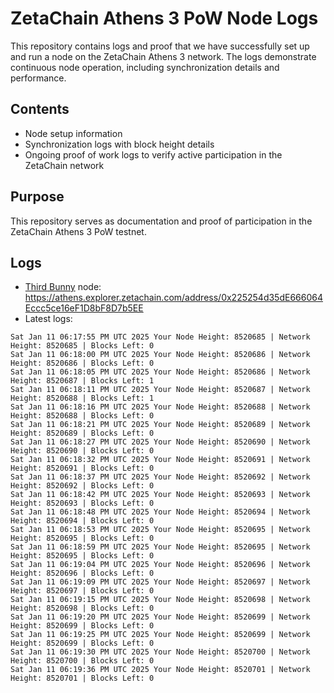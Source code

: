 # ZetaChain Athens 3 PoW Node Logs
This repository contains logs and proof that we have successfully set up and run a node on the ZetaChain Athens 3 network. The logs demonstrate continuous node operation, including synchronization details and performance.

## Contents
- Node setup information
- Synchronization logs with block height details
- Ongoing proof of work logs to verify active participation in the ZetaChain network

## Purpose
This repository serves as documentation and proof of participation in the ZetaChain Athens 3 PoW testnet.

## Logs

- [Third Bunny](https://thirdbunny.xyz/) node: https://athens.explorer.zetachain.com/address/0x225254d35dE666064Eccc5ce16eF1D8bF8D7b5EE
- Latest logs:
```
Sat Jan 11 06:17:55 PM UTC 2025 Your Node Height: 8520685 | Network Height: 8520685 | Blocks Left: 0
Sat Jan 11 06:18:00 PM UTC 2025 Your Node Height: 8520686 | Network Height: 8520686 | Blocks Left: 0
Sat Jan 11 06:18:05 PM UTC 2025 Your Node Height: 8520686 | Network Height: 8520687 | Blocks Left: 1
Sat Jan 11 06:18:11 PM UTC 2025 Your Node Height: 8520687 | Network Height: 8520688 | Blocks Left: 1
Sat Jan 11 06:18:16 PM UTC 2025 Your Node Height: 8520688 | Network Height: 8520688 | Blocks Left: 0
Sat Jan 11 06:18:21 PM UTC 2025 Your Node Height: 8520689 | Network Height: 8520689 | Blocks Left: 0
Sat Jan 11 06:18:27 PM UTC 2025 Your Node Height: 8520690 | Network Height: 8520690 | Blocks Left: 0
Sat Jan 11 06:18:32 PM UTC 2025 Your Node Height: 8520691 | Network Height: 8520691 | Blocks Left: 0
Sat Jan 11 06:18:37 PM UTC 2025 Your Node Height: 8520692 | Network Height: 8520692 | Blocks Left: 0
Sat Jan 11 06:18:42 PM UTC 2025 Your Node Height: 8520693 | Network Height: 8520693 | Blocks Left: 0
Sat Jan 11 06:18:48 PM UTC 2025 Your Node Height: 8520694 | Network Height: 8520694 | Blocks Left: 0
Sat Jan 11 06:18:53 PM UTC 2025 Your Node Height: 8520695 | Network Height: 8520695 | Blocks Left: 0
Sat Jan 11 06:18:59 PM UTC 2025 Your Node Height: 8520695 | Network Height: 8520695 | Blocks Left: 0
Sat Jan 11 06:19:04 PM UTC 2025 Your Node Height: 8520696 | Network Height: 8520696 | Blocks Left: 0
Sat Jan 11 06:19:09 PM UTC 2025 Your Node Height: 8520697 | Network Height: 8520697 | Blocks Left: 0
Sat Jan 11 06:19:15 PM UTC 2025 Your Node Height: 8520698 | Network Height: 8520698 | Blocks Left: 0
Sat Jan 11 06:19:20 PM UTC 2025 Your Node Height: 8520699 | Network Height: 8520699 | Blocks Left: 0
Sat Jan 11 06:19:25 PM UTC 2025 Your Node Height: 8520699 | Network Height: 8520699 | Blocks Left: 0
Sat Jan 11 06:19:30 PM UTC 2025 Your Node Height: 8520700 | Network Height: 8520700 | Blocks Left: 0
Sat Jan 11 06:19:36 PM UTC 2025 Your Node Height: 8520701 | Network Height: 8520701 | Blocks Left: 0
```
